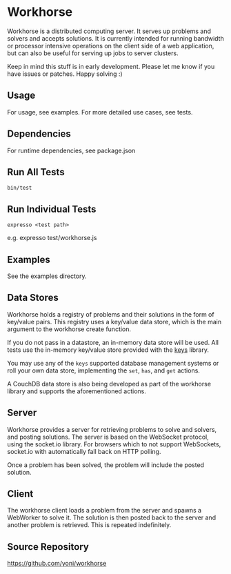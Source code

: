 Workhorse
=========

Workhorse is a distributed computing server. It serves up problems and solvers and accepts solutions.
It is currently intended for running bandwidth or processor intensive operations on the client side of a web application, but can also be useful for serving up jobs to server clusters.

Keep in mind this stuff is in early development. Please let me know if you have issues or patches. Happy solving :)

Usage
-----
For usage, see examples. For more detailed use cases, see tests.

Dependencies
------------
For runtime dependencies, see package.json

Run All Tests
---------
    bin/test

Run Individual Tests
---------
    expresso <test path>

e.g.
    expresso test/workhorse.js


Examples
--------
See the examples directory.

Data Stores
----------
Workhorse holds a registry of problems and their solutions in the form of key/value pairs. This registry
uses a key/value data store, which is the main argument to the workhorse create function.

If you do not pass in a datastore, an in-memory data store will be used. All tests use the
in-memory key/value store provided with the [keys](http://github.com/visionmedia/keys) library.

You may use any of the `keys` supported database management systems or roll your own data store,
implementing the `set`, `has`, and `get` actions.

A CouchDB data store is also being developed as part of the workhorse library and supports the
aforementioned actions.

Server
------
Workhorse provides a server for retrieving problems to solve and solvers, and posting solutions. The server
is based on the WebSocket protocol, using the socket.io library. For browsers which to not support WebSockets,
socket.io with automatically fall back on HTTP polling.

Once a problem has been solved, the problem will include the posted solution.

Client
------
The workhorse client loads a problem from the server and spawns a WebWorker to solve it. The solution
is then posted back to the server and another problem is retrieved. This is repeated indefinitely.

Source Repository
-----------------
https://github.com/yoni/workhorse